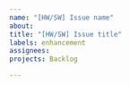 ```yaml
---
name: "[HW/SW] Issue name"
about:
title: "[HW/SW] Issue title"
labels: enhancement
assignees: 
projects: Backlog

---
```

